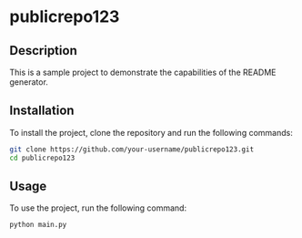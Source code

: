 # publicrepo123

## Description

This is a sample project to demonstrate the capabilities of the README generator.

## Installation

To install the project, clone the repository and run the following commands:

```bash
git clone https://github.com/your-username/publicrepo123.git
cd publicrepo123
```

## Usage

To use the project, run the following command:

```bash
python main.py
```
